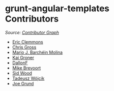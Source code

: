 # grunt-angular-templates Contributors

*Source: [Contributor Graph][1]*


- [Eric Clemmons](https://github.com/ericclemmons/grunt-angular-templates/commits?author=ericclemmons)
- [Chris Gross](https://github.com/ericclemmons/grunt-angular-templates/commits?author=cgross)
- [Mario J. Barchéin Molina](https://github.com/ericclemmons/grunt-angular-templates/commits?author=mbarchein)
- [Kai Groner](https://github.com/ericclemmons/grunt-angular-templates/commits?author=groner)
- [DallonF](https://github.com/ericclemmons/grunt-angular-templates/commits?author=dallonf)
- [Mike Brevoort](https://github.com/ericclemmons/grunt-angular-templates/commits?author=mbrevoort)
- [Sid Wood](https://github.com/ericclemmons/grunt-angular-templates/commits?author=sidwood)
- [Tadeusz Wójcik](https://github.com/ericclemmons/grunt-angular-templates/commits?author=codefather)
- [Joe Grund](https://github.com/ericclemmons/grunt-angular-templates/commits?author=jgrund)


[1]: https://github.com/ericclemmons/grunt-angular-templates/contributors
